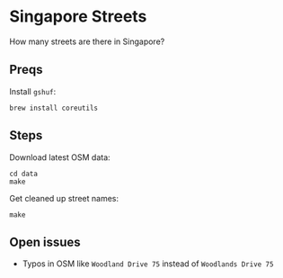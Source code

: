 # Singapore Streets

How many streets are there in Singapore? 

## Preqs

Install `gshuf`:

```
brew install coreutils
```

## Steps

Download latest OSM data:

```
cd data
make
```

Get cleaned up street names:

```
make
```

## Open issues

- Typos in OSM like `Woodland Drive 75` instead of `Woodlands Drive 75`